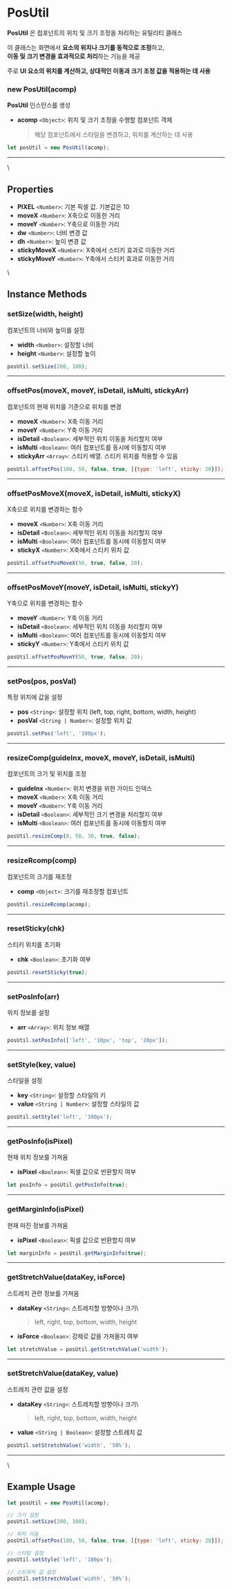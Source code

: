# PosUtil

**PosUtil** 은 컴포넌트의 위치 및 크기 조정을 처리하는 유틸리티 클래스

이 클래스는 화면에서 **요소의 위치나 크기를 동적으로 조정**하고,\
**이동 및 크기 변경을 효과적으로 처리**하는 기능을 제공

주로 **UI 요소의 위치를 계산하고, 상대적인 이동과 크기 조정 값을 적용하는 데 사용**

### new PosUtil(acomp)

**PosUtil** 인스턴스를 생성

*   **acomp** `<Object>`: 위치 및 크기 조정을 수행할 컴포넌트 객체

    > 해당 컴포넌트에서 스타일을 변경하고, 위치를 계산하는 데 사용

```js
let posUtil = new PosUtil(acomp);
```

***

\


## Properties

* **PIXEL** `<Number>`: 기본 픽셀 값. 기본값은 10
* **moveX** `<Number>`: X축으로 이동한 거리
* **moveY** `<Number>`: Y축으로 이동한 거리
* **dw** `<Number>`: 너비 변경 값
* **dh** `<Number>`: 높이 변경 값
* **stickyMoveX** `<Number>`: X축에서 스티키 효과로 이동한 거리
* **stickyMoveY** `<Number>`: Y축에서 스티키 효과로 이동한 거리

\


## Instance Methods

### setSize(width, height)

컴포넌트의 너비와 높이를 설정

* **width** `<Number>`: 설정할 너비
* **height** `<Number>`: 설정할 높이

```js
posUtil.setSize(200, 100);
```

***

### offsetPos(moveX, moveY, isDetail, isMulti, stickyArr)

컴포넌트의 현재 위치를 기준으로 위치를 변경

* **moveX** `<Number>`: X축 이동 거리
* **moveY** `<Number>`: Y축 이동 거리
* **isDetail** `<Boolean>`: 세부적인 위치 이동을 처리할지 여부
* **isMulti** `<Boolean>`: 여러 컴포넌트를 동시에 이동할지 여부
* **stickyArr** `<Array>`: 스티키 배열. 스티키 위치를 적용할 수 있음

```js
posUtil.offsetPos(100, 50, false, true, [{type: 'left', sticky: 20}]);
```

***

### offsetPosMoveX(moveX, isDetail, isMulti, stickyX)

X축으로 위치를 변경하는 함수

* **moveX** `<Number>`: X축 이동 거리
* **isDetail** `<Boolean>`: 세부적인 위치 이동을 처리할지 여부
* **isMulti** `<Boolean>`: 여러 컴포넌트를 동시에 이동할지 여부
* **stickyX** `<Number>`: X축에서 스티키 위치 값

```js
posUtil.offsetPosMoveX(50, true, false, 20);
```

***

### offsetPosMoveY(moveY, isDetail, isMulti, stickyY)

Y축으로 위치를 변경하는 함수

* **moveY** `<Number>`: Y축 이동 거리
* **isDetail** `<Boolean>`: 세부적인 위치 이동을 처리할지 여부
* **isMulti** `<Boolean>`: 여러 컴포넌트를 동시에 이동할지 여부
* **stickyY** `<Number>`: Y축에서 스티키 위치 값

```js
posUtil.offsetPosMoveY(50, true, false, 20);
```

***

### setPos(pos, posVal)

특정 위치에 값을 설정

* **pos** `<String>`: 설정할 위치 (left, top, right, bottom, width, height)
* **posVal** `<String | Number>`: 설정할 위치 값

```js
posUtil.setPos('left', '100px');
```

***

### resizeComp(guideInx, moveX, moveY, isDetail, isMulti)

컴포넌트의 크기 및 위치를 조정

* **guideInx** `<Number>`: 위치 변경을 위한 가이드 인덱스
* **moveX** `<Number>`: X축 이동 거리
* **moveY** `<Number>`: Y축 이동 거리
* **isDetail** `<Boolean>`: 세부적인 크기 변경을 처리할지 여부
* **isMulti** `<Boolean>`: 여러 컴포넌트를 동시에 이동할지 여부

```js
posUtil.resizeComp(0, 50, 30, true, false);
```

***

### resizeRcomp(comp)

컴포넌트의 크기를 재조정

* **comp** `<Object>`: 크기를 재조정할 컴포넌트

```js
posUtil.resizeRcomp(acomp);
```

***

### resetSticky(chk)

스티키 위치를 초기화

* **chk** `<Boolean>`: 초기화 여부

```js
posUtil.resetSticky(true);
```

***

### setPosInfo(arr)

위치 정보를 설정

* **arr** `<Array>`: 위치 정보 배열

```js
posUtil.setPosInfo(['left', '10px', 'top', '20px']);
```

***

### setStyle(key, value)

스타일을 설정

* **key** `<String>`: 설정할 스타일의 키
* **value** `<String | Number>`: 설정할 스타일의 값

```js
posUtil.setStyle('left', '100px');
```

***

### getPosInfo(isPixel)

현재 위치 정보를 가져옴

* **isPixel** `<Boolean>`: 픽셀 값으로 반환할지 여부

```js
let posInfo = posUtil.getPosInfo(true);
```

***

### getMarginInfo(isPixel)

현재 마진 정보를 가져옴

* **isPixel** `<Boolean>`: 픽셀 값으로 반환할지 여부

```js
let marginInfo = posUtil.getMarginInfo(true);
```

***

### getStretchValue(dataKey, isForce)

스트레치 관련 정보를 가져옴

*   **dataKey** `<String>`: 스트레치할 방향이나 크기\


    > left, right, top, bottom, width, height
* **isForce** `<Boolean>`: 강제로 값을 가져올지 여부

```js
let stretchValue = posUtil.getStretchValue('width');
```

***

### setStretchValue(dataKey, value)

스트레치 관련 값을 설정

*   **dataKey** `<String>`: 스트레치할 방향이나 크기\


    > left, right, top, bottom, width, height
* **value** `<String | Boolean>`: 설정할 스트레치 값

```js
posUtil.setStretchValue('width', '50%');
```

***

\


## Example Usage

```js
let posUtil = new PosUtil(acomp);

// 크기 설정
posUtil.setSize(200, 100);

// 위치 이동
posUtil.offsetPos(100, 50, false, true, [{type: 'left', sticky: 20}]);

// 스타일 설정
posUtil.setStyle('left', '100px');

// 스트레치 값 설정
posUtil.setStretchValue('width', '50%');
```
